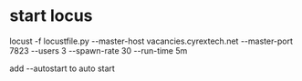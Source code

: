 # start locus
locust -f locustfile.py --master-host vacancies.cyrextech.net --master-port 7823 --users 3 --spawn-rate 30 --run-time 5m 

add --autostart to auto start
